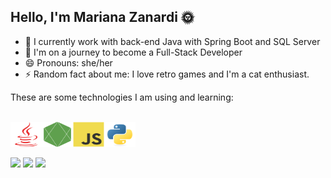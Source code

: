 ## Hello, I'm Mariana Zanardi 🌞


- 🔭 I currently work with back-end Java with Spring Boot and SQL Server
- 🌱 I'm on a journey to become a Full-Stack Developer
- 😄 Pronouns: she/her
- ⚡ Random fact about me: I love retro games and I'm a cat enthusiast.

These are some technologies I am using and learning:

<div style="display: inline_block"><br>
  <img align="left" alt="icon-Java" height="40" width="50" src="https://raw.githubusercontent.com/devicons/devicon/master/icons/java/java-plain.svg">
  <img align="left" alt="icon-NodeJS" height="40" width="50" src="https://raw.githubusercontent.com/devicons/devicon/master/icons/nodejs/nodejs-plain.svg">
  <img align="left" alt="icon-JavaScript" height="40" width="50" src="https://raw.githubusercontent.com/devicons/devicon/master/icons/javascript/javascript-original.svg">
  <img align="center" alt="icon-Python" height="40" width="50" src="https://raw.githubusercontent.com/devicons/devicon/master/icons/python/python-original.svg">
</div>



<div style="display: inline_block"><br>
  <a href="https://www.linkedin.com/in/mariana-zanardi-a6288b153/" target="_blank"><img src="https://img.shields.io/badge/-LinkedIn-%230077B5?style=for-the-badge&logo=linkedin&logoColor=white&color=6667FF" target="_blank"></a> 
  <a href="https://instagram.com/mariizanardii" target="_blank"><img src="https://img.shields.io/badge/-Instagram-Purple?style=for-the-badge&logo=instagram&logoColor=white&color=6666FF" target="_blank"></a>
  <a href = "mailto:mariana.zanardi95@outlook.com"><img src="https://img.shields.io/badge/-Email-%23333?style=for-the-badge&logo=mail.ru&logoColor=white&color=6667FF" target="_blank"></a>
</div>


